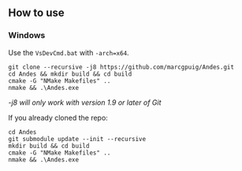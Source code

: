 ## How to use

### Windows

Use the ```VsDevCmd.bat``` with ```-arch=x64```.

    git clone --recursive -j8 https://github.com/marcgpuig/Andes.git
    cd Andes && mkdir build && cd build
    cmake -G "NMake Makefiles" ..
    nmake && .\Andes.exe

*-j8 will only work with version 1.9 or later of Git*

If you already cloned the repo:

    cd Andes
    git submodule update --init --recursive
    mkdir build && cd build
    cmake -G "NMake Makefiles" ..
    nmake && .\Andes.exe